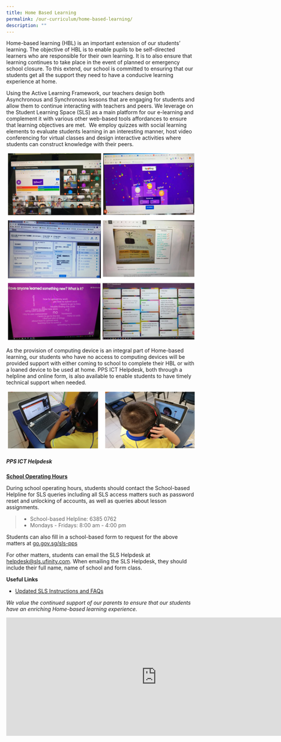 ```yaml
---
title: Home Based Learning
permalink: /our-curriculum/home-based-learning/
description: ""
---
```

Home-based learning (HBL) is an important extension of our students’ learning. The objective of HBL is to enable pupils to be self-directed learners who are responsible for their own learning. It is to also ensure that learning continues to take place in the event of planned or emergency school closure. To this extend, our school is committed to ensuring that our students get all the support they need to have a conducive learning experience at home.  
  
Using the Active Learning Framework, our teachers design both Asynchronous and Synchronous lessons that are engaging for students and allow them to continue interacting with teachers and peers. We leverage on the Student Learning Space (SLS) as a main platform for our e-learning and complement it with various other web-based tools affordances to ensure that learning objectives are met.  We employ quizzes with social learning elements to evaluate students learning in an interesting manner, host video conferencing for virtual classes and design interactive activities where students can construct knowledge with their peers.

![](/images/hbl1.png)
![](/images/hbl2.png)


As the provision of computing device is an integral part of Home-based learning, our students who have no access to computing devices will be provided support with either coming to school to complete their HBL or with a loaned device to be used at home. PPS ICT Helpdesk, both through a helpline and online form, is also available to enable students to have timely technical support when needed.


![](/images/hbl3.png)


##### PPS ICT Helpdesk


<b><u>School Operating Hours</u></b>

During school operating hours, students should contact the School-based Helpline for SLS queries including all SLS access matters such as password reset and unlocking of accounts, as well as queries about lesson assignments.


> * School-based Helpline: 6385 0762
> * Mondays - Fridays: 8:00 am - 4:00 pm


Students can also fill in a school-based form to request for the above matters at [go.gov.sg/sls-pps](go.gov.sg/sls-pps)



For other matters, students can email the SLS Helpdesk at [helpdesk@sls.ufinity.com](mailto:helpdesk@sls.ufinity.com). When emailing the SLS Helpdesk, they should include their full name, name of school and form class.



**Useful Links**


*   [Updated SLS Instructions and FAQs](/files/SLS%20Student%20Annexes%20(Instructions%20and%20FAQs,%20updated%2015%20Mar).pdf)

*We value the continued support of our parents to ensure that our students have an enriching Home-based learning experience.*

<iframe width="800" height="315" src="https://www.youtube.com/embed/qg4x-rswXUM" title="Home-based Learning: How to Make it Work (Primary)" frameborder="0" allow="accelerometer; autoplay; clipboard-write; encrypted-media; gyroscope; picture-in-picture; web-share" allowfullscreen></iframe>
